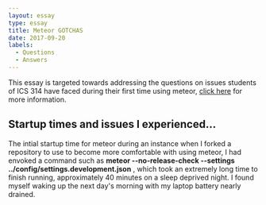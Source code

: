 ```yaml
---
layout: essay
type: essay
title: Meteor GOTCHAS
date: 2017-09-20
labels:
  - Questions
  - Answers
---
```


This essay is targeted towards addressing the questions on issues students of ICS 314 have faced during their first time using meteor, <a href= "http://goo.gl/CdWGyh">click here</a> for more information.

## Startup times and issues I experienced...

The intial startup time for meteor during an instance when I forked a repository to use to become more comfortable with using meteor, I had envoked a command such as **meteor --no-release-check --settings ../config/settings.development.json** , which took an extremely long time to finish running, approximately 40 minutes on a sleep deprived night. I found myself waking up the next day's morning with my laptop battery nearly drained. 

